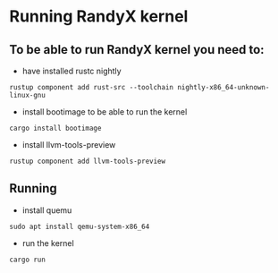 # Running RandyX kernel

## To be able to run RandyX kernel you need to:

- have installed rustc nightly
```
rustup component add rust-src --toolchain nightly-x86_64-unknown-linux-gnu
```

- install bootimage to be able to run the kernel
```
cargo install bootimage
```

- install llvm-tools-preview
```
rustup component add llvm-tools-preview
```

## Running

- install quemu
```
sudo apt install qemu-system-x86_64
```

- run the kernel
```
cargo run
```
